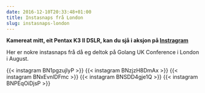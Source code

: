```yaml
---
date: 2016-12-10T20:33:48+01:00
title: Instasnaps frå London
slug: instasnaps-london
---
```

**Kamereat mitt, eit Pentax K3 II DSLR, kan du sjå i aksjon på [Instragram](https://www.instagram.com/bepsays/)**
<!--more-->

Her er nokre instasnaps frå då eg deltok på Golang UK Conference i London i August.

{{< instagram BN1pgzujlyP >}} 
{{< instagram BNzjzH8DmAx >}} 
{{< instagram BNxEvnlDFmc >}} 
{{< instagram BNSDD4gje1Q >}} 
{{< instagram BNPEqOiDjsP >}} 